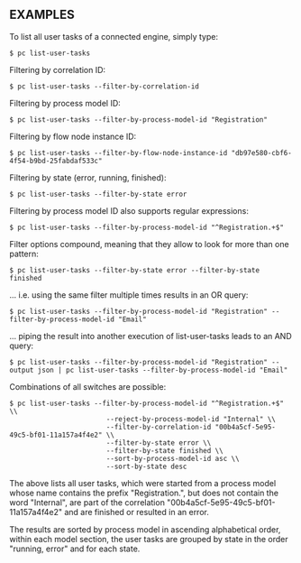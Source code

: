 ## EXAMPLES

To list all user tasks of a connected engine, simply type:

    $ pc list-user-tasks

Filtering by correlation ID:

    $ pc list-user-tasks --filter-by-correlation-id

Filtering by process model ID:

    $ pc list-user-tasks --filter-by-process-model-id "Registration"

Filtering by flow node instance ID:

    $ pc list-user-tasks --filter-by-flow-node-instance-id "db97e580-cbf6-4f54-b9bd-25fabdaf533c"

Filtering by state (error, running, finished):

    $ pc list-user-tasks --filter-by-state error

Filtering by process model ID also supports regular expressions:

    $ pc list-user-tasks --filter-by-process-model-id "^Registration.+$"

Filter options compound, meaning that they allow to look for more than one pattern:

    $ pc list-user-tasks --filter-by-state error --filter-by-state finished

... i.e. using the same filter multiple times results in an OR query:

    $ pc list-user-tasks --filter-by-process-model-id "Registration" --filter-by-process-model-id "Email"

... piping the result into another execution of list-user-tasks leads to an AND query:

    $ pc list-user-tasks --filter-by-process-model-id "Registration" --output json | pc list-user-tasks --filter-by-process-model-id "Email"

Combinations of all switches are possible:

    $ pc list-user-tasks --filter-by-process-model-id "^Registration.+$" \\
                            --reject-by-process-model-id "Internal" \\
                            --filter-by-correlation-id "00b4a5cf-5e95-49c5-bf01-11a157a4f4e2" \\
                            --filter-by-state error \\
                            --filter-by-state finished \\
                            --sort-by-process-model-id asc \\
                            --sort-by-state desc

The above lists all user tasks, which were started from a process model whose name contains the prefix "Registration.", but does not contain the word "Internal", are part of the correlation "00b4a5cf-5e95-49c5-bf01-11a157a4f4e2" and are finished or resulted in an error.

The results are sorted by process model in ascending alphabetical order, within each model section, the user tasks are grouped by state in the order "running, error" and for each state.
